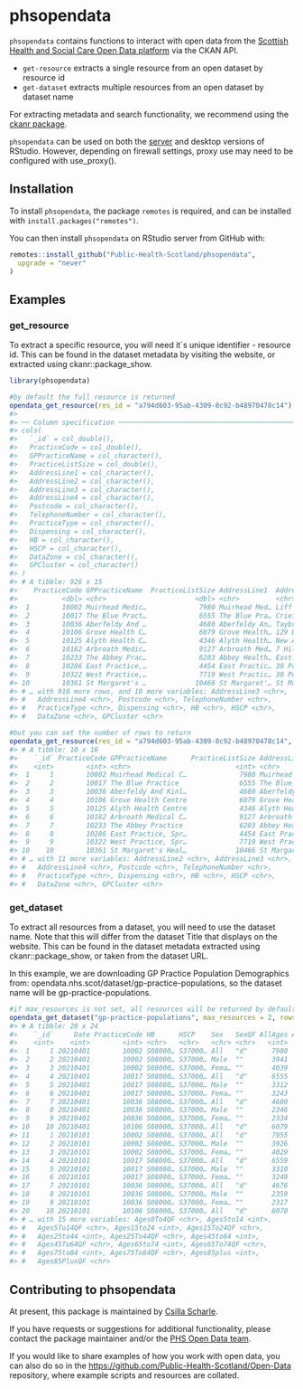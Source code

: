 
<!-- README.md is generated from README.Rmd. Please edit that file -->
phsopendata
===========

<!-- badges: start -->
<!-- badges: end -->
`phsopendata` contains functions to interact with open data from the [Scottish Health and Social Care Open Data platform](https://www.opendata.nhs.scot/) via the CKAN API.

-   `get-resource` extracts a single resource from an open dataset by resource id
-   `get-dataset` extracts multiple resources from an open dataset by dataset name

For extracting metadata and search functionality, we recommend using the [ckanr package](https://docs.ropensci.org/ckanr/).

`phsopendata` can be used on both the [server](https://rstudio.nhsnss.scot.nhs.uk/) and desktop versions of RStudio. However, depending on firewall settings, proxy use may need to be configured with use\_proxy().

Installation
------------

To install `phsopendata`, the package `remotes` is required, and can be installed with `install.packages("remotes")`.

You can then install `phsopendata` on RStudio server from GitHub with:

``` r
remotes::install_github("Public-Health-Scotland/phsopendata",
  upgrade = "never"
)
```

Examples
--------

### get\_resource

To extract a specific resource, you will need it\`s unique identifier - resource id. This can be found in the dataset metadata by visiting the website, or extracted using ckanr::package\_show.

``` r
library(phsopendata)

#by default the full resource is returned
opendata_get_resource(res_id = "a794d603-95ab-4309-8c92-b48970478c14")
#> 
#> ── Column specification ───────────────────────────────────────────────────
#> cols(
#>   `_id` = col_double(),
#>   PracticeCode = col_double(),
#>   GPPracticeName = col_character(),
#>   PracticeListSize = col_double(),
#>   AddressLine1 = col_character(),
#>   AddressLine2 = col_character(),
#>   AddressLine3 = col_character(),
#>   AddressLine4 = col_character(),
#>   Postcode = col_character(),
#>   TelephoneNumber = col_character(),
#>   PracticeType = col_character(),
#>   Dispensing = col_character(),
#>   HB = col_character(),
#>   HSCP = col_character(),
#>   DataZone = col_character(),
#>   GPCluster = col_character()
#> )
#> # A tibble: 926 x 15
#>    PracticeCode GPPracticeName  PracticeListSize AddressLine1  AddressLine2
#>           <dbl> <chr>                      <dbl> <chr>         <chr>       
#>  1        10002 Muirhead Medic…             7980 Muirhead Med… Liff Road   
#>  2        10017 The Blue Pract…             6555 The Blue Pra… Crieff Medi…
#>  3        10036 Aberfeldy And …             4680 Aberfeldy An… Taybridge R…
#>  4        10106 Grove Health C…             6079 Grove Health… 129 Dundee …
#>  5        10125 Alyth Health C…             4346 Alyth Health… New Alyth R…
#>  6        10182 Arbroath Medic…             9127 Arbroath Med… 7 Hill Place
#>  7        10233 The Abbey Prac…             6203 Abbey Health… East Abbey …
#>  8        10286 East Practice,…             4454 East Practic… 30 Ponderla…
#>  9        10322 West Practice,…             7719 West Practic… 30 Ponderla…
#> 10        10361 St Margaret's …            10466 St Margaret'… St Margaret…
#> # … with 916 more rows, and 10 more variables: AddressLine3 <chr>,
#> #   AddressLine4 <chr>, Postcode <chr>, TelephoneNumber <chr>,
#> #   PracticeType <chr>, Dispensing <chr>, HB <chr>, HSCP <chr>,
#> #   DataZone <chr>, GPCluster <chr>

#but you can set the number of rows to return
opendata_get_resource(res_id = "a794d603-95ab-4309-8c92-b48970478c14", rows = 10)
#> # A tibble: 10 x 16
#>    `_id` PracticeCode GPPracticeName      PracticeListSize AddressLine1    
#>    <int>        <int> <chr>                          <int> <chr>           
#>  1     1        10002 Muirhead Medical C…             7980 Muirhead Medica…
#>  2     2        10017 The Blue Practice               6555 The Blue Practi…
#>  3     3        10036 Aberfeldy And Kinl…             4680 Aberfeldy And K…
#>  4     4        10106 Grove Health Centre             6079 Grove Health Ce…
#>  5     5        10125 Alyth Health Centre             4346 Alyth Health Ce…
#>  6     6        10182 Arbroath Medical C…             9127 Arbroath Medica…
#>  7     7        10233 The Abbey Practice              6203 Abbey Health Ce…
#>  8     8        10286 East Practice, Spr…             4454 East Practice, …
#>  9     9        10322 West Practice, Spr…             7719 West Practice, …
#> 10    10        10361 St Margaret's Heal…            10466 St Margaret's H…
#> # … with 11 more variables: AddressLine2 <chr>, AddressLine3 <chr>,
#> #   AddressLine4 <chr>, Postcode <chr>, TelephoneNumber <chr>,
#> #   PracticeType <chr>, Dispensing <chr>, HB <chr>, HSCP <chr>,
#> #   DataZone <chr>, GPCluster <chr>
```

### get\_dataset

To extract all resources from a dataset, you will need to use the dataset name. Note that this will differ from the dataset Title that displays on the website. This can be found in the dataset metadata extracted using ckanr::package\_show, or taken from the dataset URL.

In this example, we are downloading GP Practice Population Demographics from: opendata.nhs.scot/dataset/gp-practice-populations, so the dataset name will be gp-practice-populations.

``` r
#if max_resources is not set, all resources will be returned by default. Here we pull 10 rows from the first 2 #resources only
opendata_get_dataset("gp-practice-populations", max_resources = 2, rows = 10)
#> # A tibble: 20 x 24
#>    `_id`     Date PracticeCode HB      HSCP    Sex   SexQF AllAges Ages0to4
#>    <int>    <int>        <int> <chr>   <chr>   <chr> <chr>   <int>    <int>
#>  1     1 20210401        10002 S08000… S37000… All   "d"      7980      354
#>  2     2 20210401        10002 S08000… S37000… Male  ""       3941      179
#>  3     3 20210401        10002 S08000… S37000… Fema… ""       4039      175
#>  4     4 20210401        10017 S08000… S37000… All   "d"      6555      221
#>  5     5 20210401        10017 S08000… S37000… Male  ""       3312      123
#>  6     6 20210401        10017 S08000… S37000… Fema… ""       3243       98
#>  7     7 20210401        10036 S08000… S37000… All   "d"      4680      151
#>  8     8 20210401        10036 S08000… S37000… Male  ""       2346       83
#>  9     9 20210401        10036 S08000… S37000… Fema… ""       2334       68
#> 10    10 20210401        10106 S08000… S37000… All   "d"      6079      170
#> 11     1 20210101        10002 S08000… S37000… All   "d"      7955      347
#> 12     2 20210101        10002 S08000… S37000… Male  ""       3926      175
#> 13     3 20210101        10002 S08000… S37000… Fema… ""       4029      172
#> 14     4 20210101        10017 S08000… S37000… All   "d"      6559      211
#> 15     5 20210101        10017 S08000… S37000… Male  ""       3310      114
#> 16     6 20210101        10017 S08000… S37000… Fema… ""       3249       97
#> 17     7 20210101        10036 S08000… S37000… All   "d"      4676      149
#> 18     8 20210101        10036 S08000… S37000… Male  ""       2359       81
#> 19     9 20210101        10036 S08000… S37000… Fema… ""       2317       68
#> 20    10 20210101        10106 S08000… S37000… All   "d"      6070      169
#> # … with 15 more variables: Ages0To4QF <chr>, Ages5to14 <int>,
#> #   Ages5To14QF <chr>, Ages15to24 <int>, Ages15To24QF <chr>,
#> #   Ages25to44 <int>, Ages25To44QF <chr>, Ages45to64 <int>,
#> #   Ages45To64QF <chr>, Ages65to74 <int>, Ages65To74QF <chr>,
#> #   Ages75to84 <int>, Ages75To84QF <chr>, Ages85plus <int>,
#> #   Ages85PlusQF <chr>
```

Contributing to phsopendata
---------------------------

At present, this package is maintained by [Csilla Scharle](https://github.com/csillasch).

If you have requests or suggestions for additional functionality, please contact the package maintainer and/or the [PHS Open Data team](phs.opendata@phs.scot).

If you would like to share examples of how you work with open data, you can also do so in the <https://github.com/Public-Health-Scotland/Open-Data> repository, where example scripts and resources are collated.
